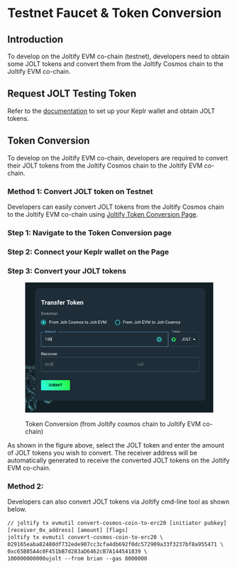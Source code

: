 # Testnet Faucet & Token Conversion

## Introduction

To develop on the Joltify EVM co-chain (testnet), developers need to obtain some JOLT tokens and convert them from the Joltify Cosmos chain to the Joltify EVM co-chain.

## Request JOLT Testing Token  <a href="#introduction" id="introduction"></a>

Refer to the [documentation](../../joltify-testnet/get-ready.md) to set up your Keplr wallet and obtain JOLT tokens.

## Token Conversion

To develop on the Joltify EVM co-chain, developers are required to convert their JOLT tokens from the Joltify Cosmos chain to the Joltify EVM co-chain.

### Method 1: Convert JOLT token on Testnet

Developers can easily convert JOLT tokens from the Joltify Cosmos chain to the Joltify EVM co-chain using [Joltify Token Conversion Page](https://testnet2.joltify.io/transfer-token).

### Step 1: Navigate to the Token Conversion page&#x20;

### Step 2: Connect your Keplr wallet on the Page

### Step 3: Convert your JOLT tokens

<figure><img src="../../.gitbook/assets/token_conversion.jpg" alt=""><figcaption><p>Token Conversion (from Joltify cosmos chain to Joltify EVM co-chain)</p></figcaption></figure>

As shown in the figure above, select the JOLT token and enter the amount of JOLT tokens you wish to convert. The receiver address will be automatically generated to receive the converted JOLT tokens on the Joltify EVM co-chain.

### Method 2:

Developers can also convert JOLT tokens via Joltify cmd-line tool as shown below.

```
// joltify tx evmutil convert-cosmos-coin-to-erc20 [initiator pubkey]  [receiver_0x_address] [amount] [flags]
joltify tx evmutil convert-cosmos-coin-to-erc20 \
029165eaba82480df732ede907cc3cfa4db692f0dc572909a33f3237bf8a955471 \ 
0xc65B85A4c0F451bB7d283aD6462cB7A144541839 \
100000000000ujolt --from brian --gas 8000000 
```

